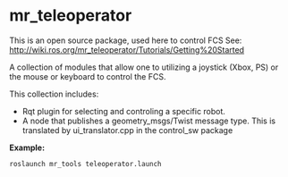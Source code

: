 mr_teleoperator
===============

This is an open source package, used here to control FCS
See: http://wiki.ros.org/mr_teleoperator/Tutorials/Getting%20Started

A collection  of modules that allow one to utilizing a joystick (Xbox, PS) or the mouse or keyboard 
to control the FCS.

This collection includes: 
<ul> 
  <li>
    Rqt plugin  for selecting and controling a specific robot.
  </li>
   <li>
   A node that publishes a geometry_msgs/Twist message type. This is translated by
   ui_translator.cpp in the control_sw package
   </li>
</ul> 


<strong>Example:</strong>
```
roslaunch mr_tools teleoperator.launch
```

